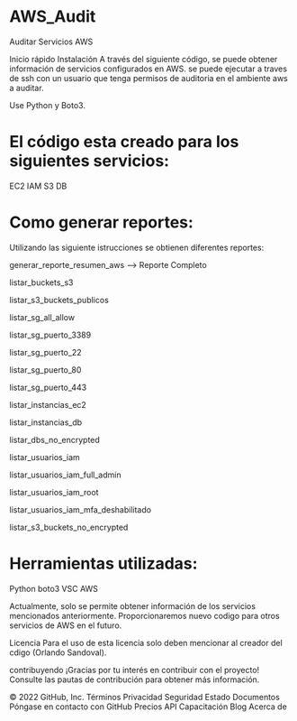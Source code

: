 # AWS_Audit
Auditar Servicios AWS


Inicio rápido
Instalación
A través del siguiente código, se puede obtener información de servicios configurados en AWS. se puede ejecutar a traves de ssh con un usuario que tenga permisos 
de auditoria en el ambiente aws a auditar.

Use Python y Boto3.

# El código esta creado para los siguientes servicios:
EC2
IAM
S3
DB

# Como generar reportes:
Utilizando las siguiente istrucciones se obtienen diferentes reportes:

generar_reporte_resumen_aws --> Reporte Completo

listar_buckets_s3

listar_s3_buckets_publicos

listar_sg_all_allow

listar_sg_puerto_3389

listar_sg_puerto_22

listar_sg_puerto_80

listar_sg_puerto_443

listar_instancias_ec2

listar_instancias_db

listar_dbs_no_encrypted

listar_usuarios_iam

listar_usuarios_iam_full_admin

listar_usuarios_iam_root

listar_usuarios_iam_mfa_deshabilitado

listar_s3_buckets_no_encrypted

# Herramientas utilizadas:
Python
boto3 
VSC
AWS

Actualmente, solo se permite obtener información de los servicios mencionados anteriormente. Proporcionaremos nuevo codigo para otros servicios de AWS en el futuro.

Licencia
Para el uso de esta licencia solo deben mencionar al creador del cdigo (Orlando Sandoval).

contribuyendo
¡Gracias por tu interés en contribuir con el proyecto! Consulte las pautas de contribución para obtener más información.

© 2022 GitHub, Inc.
Términos
Privacidad
Seguridad
Estado
Documentos
Póngase en contacto con GitHub
Precios
API
Capacitación
Blog
Acerca de
